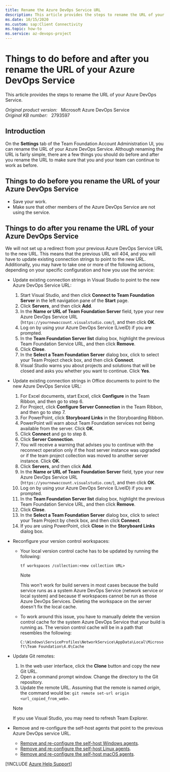 ```yaml
---
title: Rename the Azure DevOps Service URL
description: This article provides the steps to rename the URL of your Azure DevOps Service.
ms.date: 10/15/2020
ms.custom: sap:Client Connectivity
ms.topic: how-to
ms.service: az-devops-project
---
```

# Things to do before and after you rename the URL of your Azure DevOps Service

This article provides the steps to rename the URL of your Azure DevOps Service.

_Original product version:_ &nbsp; Microsoft Azure DevOps Service  
_Original KB number:_ &nbsp; 2793597

## Introduction

On the **Settings** tab of the Team Foundation Account Administration UI, you can rename the URL of your Azure DevOps Service. Although renaming the URL is fairly simple, there are a few things you should do before and after you rename the URL to make sure that you and your team can continue to work as before.

## Things to do before you rename the URL of your Azure DevOps Service

- Save your work.
- Make sure that other members of the Azure DevOps Service are not using the service.

## Things to do after you rename the URL of your Azure DevOps Service

We will not set up a redirect from your previous Azure DevOps Service URL to the new URL. This means that the previous URL will 404, and you will have to update existing connection strings to point to the new URL. Additionally, you may have to take one or more of the following actions, depending on your specific configuration and how you use the service:

- Update existing connection strings in Visual Studio to point to the new Azure DevOps Service URL:

  1. Start Visual Studio, and then click **Connect to Team Foundation Server** in the left navigation pane of the **Start** page.
  2. Click **Servers**, and then click **Add**.
  3. In the **Name or URL of Team Foundation Server** field, type your new Azure DevOps Service URL (`https://yournewaccount.visualstudio.com/`), and then click **OK**.
  4. Log on by using your Azure DevOps Service (LiveID) if you are prompted.
  5. In the **Team Foundation Server list** dialog box, highlight the previous Team Foundation Service URL, and then click **Remove**.
  6. Click **Close**.
  7. In the **Select a Team Foundation Server** dialog box, click to select your Team Project check box, and then click **Connect**.
  8. Visual Studio warns you about projects and solutions that will be closed and asks you whether you want to continue. Click **Yes**.

- Update existing connection strings in Office documents to point to the new Azure DevOps Service URL:

  1. For Excel documents, start Excel, click **Configure** in the Team Ribbon, and then go to step 6.
  2. For Project, click **Configure Server Connection** in the Team Ribbon, and then go to step 7.
  3. For PowerPoint, click **Storyboard Links** in the Storyboarding Ribbon.
  4. PowerPoint will warn about Team Foundation services not being available from the server. Click **OK**.
  5. Click **Connect** and go to step 8.
  6. Click **Server Connection**.
  7. You will receive a warning that advises you to continue with the reconnect operation only if the host server instance was upgraded or if the team project collection was moved to another server instance. Click **OK**.
  8. Click **Servers**, and then click **Add**.
  9. In the **Name or URL of Team Foundation Server** field, type your new Azure DevOps Service URL (`https://yournewaccount.visualstudio.com/`), and then click **OK**.
  10. Log on by using your Azure DevOps Service (LiveID) if you are prompted.
  11. In the **Team Foundation Server list** dialog box, highlight the previous Team Foundation Service URL, and then click **Remove**.
  12. Click **Close**.
  13. In the **Select a Team Foundation Server** dialog box, click to select your Team Project by check box, and then click **Connect**.
  14. If you are using PowerPoint, click **Close** in the **Storyboard Links** dialog box.

- Reconfigure your version control workspaces:

  - Your local version control cache has to be updated by running the following:
  
    ```console
    tf workspaces /collection:<new collection URL>
    ```

    > [!NOTE]
    > This won't work for build servers in most cases because the build service runs as a system Azure DevOps Service (network service or local system) and because tf workspaces cannot be run as those Azure DevOps Services. Deleting the workspace on the server doesn't fix the local cache.

  - To work around this issue, you have to manually delete the version control cache for the system Azure DevOps Service that your build is running as. The version control cache will be in a path that resembles the following:
  
    `C:\Windows\ServiceProfiles\NetworkService\AppData\Local\Microsoft\Team Foundation\4.0\Cache`

- Update Git remotes:
  1. In the web user interface, click the **Clone** button and copy the new Git URL.
  2. Open a command prompt window. Change the directory to the Git repository.
  3. Update the remote URL. Assuming that the remote is named _origin_, the command would be: `git remote set-url origin <url_copied_from_web>`.

  > [!NOTE]
  > If you use Visual Studio, you may need to refresh Team Explorer.

- Remove and re-configure the self-host agents that point to the previous Azure DevOps service URL.
  - [Remove and re-configure the self-host Windows agents](/azure/devops/pipelines/agents/v2-windows#remove-and-re-configure-an-agent).
  - [Remove and re-configure the self-host Linux agents](/azure/devops/pipelines/agents/v2-linux#remove-and-re-configure-an-agent).
  - [Remove and re-configure the self-host macOS agents](/azure/devops/pipelines/agents/v2-osx#remove-and-re-configure-an-agent).

[!INCLUDE [Azure Help Support](../../includes/azure-help-support.md)]
